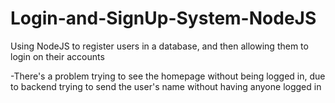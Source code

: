 # Login-and-SignUp-System-NodeJS
Using NodeJS to register users in a database, and then allowing them to login on their accounts

-There's a problem trying to see the homepage without being logged in, due to backend trying to send the user's name without having anyone logged in
